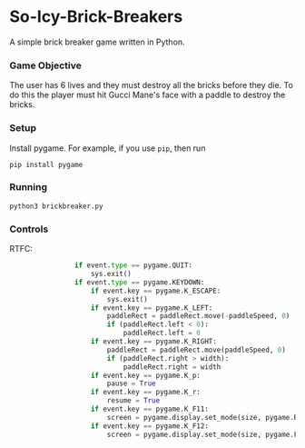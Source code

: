 # So-Icy-Brick-Breakers

A simple brick breaker game written in Python.

### Game Objective
The user has 6 lives and they must destroy all the bricks before they die. To do this the player must hit Gucci Mane's face with a paddle to destroy the bricks.

### Setup

Install pygame. For example, if you use `pip`, then run

```
pip install pygame
```

### Running

```
python3 brickbreaker.py
```

### Controls

RTFC:

```python
                if event.type == pygame.QUIT:
                    sys.exit()                    
                if event.type == pygame.KEYDOWN:
                    if event.key == pygame.K_ESCAPE:
                        sys.exit()
                    if event.key == pygame.K_LEFT:                        
                        paddleRect = paddleRect.move(-paddleSpeed, 0)                         
                        if (paddleRect.left < 0):                          
                            paddleRect.left = 0 
                    if event.key == pygame.K_RIGHT:                    
                        paddleRect = paddleRect.move(paddleSpeed, 0)
                        if (paddleRect.right > width):                            
                            paddleRect.right = width  
                    if event.key == pygame.K_p:
                        pause = True
                    if event.key == pygame.K_r:
                        resume = True
                    if event.key == pygame.K_F11:
                        screen = pygame.display.set_mode(size, pygame.RESIZABLE)
                    if event.key == pygame.K_F12:
                        screen = pygame.display.set_mode(size, pygame.FULLSCREEN)
                                      
```
